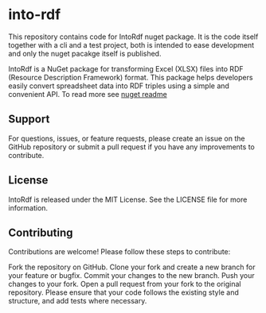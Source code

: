 # into-rdf
This repository contains code for IntoRdf nuget package. It is the code itself together with a cli and a test project, both is intended to ease development and only the nuget pacakge itself is published.

IntoRdf is a NuGet package for transforming Excel (XLSX) files into RDF (Resource Description Framework) format. This package helps developers easily convert spreadsheet data into RDF triples using a simple and convenient API. To read more see [nuget readme](IntoRdf/docs/README.md)

## Support
For questions, issues, or feature requests, please create an issue on the GitHub repository or submit a pull request if you have any improvements to contribute.

## License
IntoRdf is released under the MIT License. See the LICENSE file for more information.

## Contributing
Contributions are welcome! Please follow these steps to contribute:

Fork the repository on GitHub.
Clone your fork and create a new branch for your feature or bugfix.
Commit your changes to the new branch.
Push your changes to your fork.
Open a pull request from your fork to the original repository.
Please ensure that your code follows the existing style and structure, and add tests where necessary.
